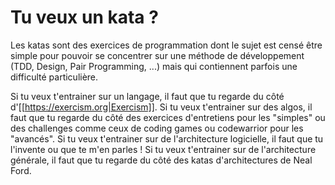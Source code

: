 # Tu veux un kata ?

Les katas sont des exercices de programmation dont le sujet est censé être simple pour pouvoir se concentrer sur une méthode de développement (TDD, Design, Pair Programming, ...) mais qui contiennent parfois une difficulté particulière.

Si tu veux t'entrainer sur un langage, il faut que tu regarde du côté d'[[https://exercism.org|Exercism]].
Si tu veux t'entrainer sur des algos, il faut que tu regarde du côté des exercices d'entretiens pour les "simples" ou des challenges comme ceux de coding games ou codewarrior pour les "avancés".
Si tu veux t'entrainer sur de l'architecture logicielle, il faut que tu l'invente ou que te m'en parles !
Si tu veux t'entrainer sur de l'architecture générale, il faut que tu regarde du côté des katas d'architectures de Neal Ford.
